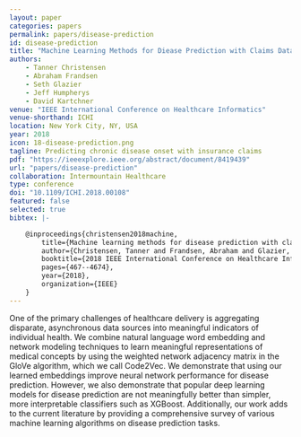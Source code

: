```yaml
---
layout: paper
categories: papers
permalink: papers/disease-prediction
id: disease-prediction
title: "Machine Learning Methods for Diease Prediction with Claims Data"
authors:
    - Tanner Christensen
    - Abraham Frandsen
    - Seth Glazier
    - Jeff Humpherys
    - David Kartchner
venue: "IEEE International Conference on Healthcare Informatics"
venue-shorthand: ICHI
location: New York City, NY, USA
year: 2018
icon: 18-disease-prediction.png
tagline: Predicting chronic disease onset with insurance claims
pdf: "https://ieeexplore.ieee.org/abstract/document/8419439"
url: "papers/disease-prediction"
collaboration: Intermountain Healthcare
type: conference
doi: "10.1109/ICHI.2018.00108"
featured: false
selected: true
bibtex: |-

    @inproceedings{christensen2018machine,
        title={Machine learning methods for disease prediction with claims data},
        author={Christensen, Tanner and Frandsen, Abraham and Glazier, Seth and Humpherys, Jeffrey and Kartchner, David},
        booktitle={2018 IEEE International Conference on Healthcare Informatics (ICHI)},
        pages={467--4674},
        year={2018},
        organization={IEEE}
    }
---
```


One of the primary challenges of healthcare delivery is aggregating disparate, asynchronous data sources into meaningful indicators of individual health. 
We combine natural language word embedding and network modeling techniques to learn meaningful representations of medical concepts by using the weighted network adjacency matrix in the GloVe algorithm, which we call Code2Vec. 
We demonstrate that using our learned embeddings improve neural network performance for disease prediction. 
However, we also demonstrate that popular deep learning models for disease prediction are not meaningfully better than simpler, more interpretable classifiers such as XGBoost. 
Additionally, our work adds to the current literature by providing a comprehensive survey of various machine learning algorithms on disease prediction tasks.
